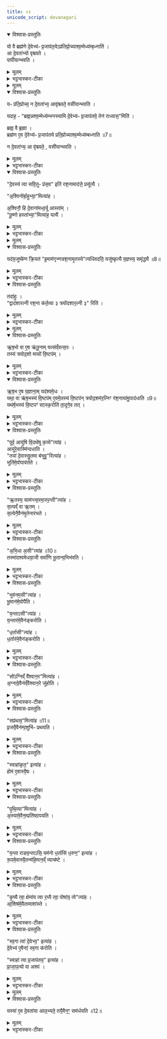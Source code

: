 ```yaml
---
title: ०३
unicode_script: devanagari
---
```


<details open><summary>विश्वास-प्रस्तुतिः</summary>

यो वै ब्रह्म॑णे दे॒वेभ्य॑ᳶ प्र॒जाप॑त॒येऽप्र॑तिप्रो॒च्याश्व॒म्मेध्य॑म्ब॒ध्नाति॑ ।  
आ दे॒वता॑भ्यो वृश्च्यते ।  
पापी॑यान्भवति ।  
</details>

<details><summary>मूलम्</summary>

यो वै ब्रह्म॑णे दे॒वेभ्य॑ᳶ प्र॒जाप॑त॒येऽप्र॑तिप्रो॒च्याश्व॒म्मेध्य॑म्ब॒ध्नाति॑ ।  
आ दे॒वता॑भ्यो वृश्च्यते ।  
पापी॑यान्भवति ।  
</details>

<details><summary>भट्टभास्कर-टीका</summary>

रशनाञ्जनतः पश्चादध्वर्युं परिदापयेत् ।  
राज्याय स च राजा स्याद्यावत्संतिष्ठते क्रतुः ॥
</details>


<details><summary>मूलम्</summary>

यᳶ प्र॑ति॒प्रोच्य॑ ।  
न दे॒वता॑भ्य॒ आवृ॑श्च्यते ।  
वसी॑यान्भवति ।  

यदाह॑ ।  
ब्रह्म॒न्नश्व॒म्मेध्य॑म्भन्त्स्यामि दे॒वेभ्य॑ᳶ प्र॒जाप॑तये॒ तेन॑ राध्यास॒मिति॑ ।  
ब्रह्म॒ वै ब्र॒ह्मा ।  
ब्रह्म॑ण ए॒व दे॒वेभ्य॑ᳶ प्र॒जाप॑तये प्रति॒प्रोच्याश्व॒म्मेध्य॑म्बध्नाति ॥7॥  

न दे॒वता॑भ्य॒ आ वृ॑श्च्यते ।  
वसी॑यान्भवति ।  
</details>

<details open><summary>विश्वास-प्रस्तुतिः</summary>

यᳶ प्र॑ति॒प्रोच्य॒ न दे॒वता॑भ्य॒ आवृ॑श्च्यते॒ वसी॑यान्भवति ।  

यदाह॒ - "ब्रह्म॒न्नश्व॒म्मेध्य॑म्भन्त्स्यामि दे॒वेभ्य॑ᳶ प्र॒जाप॑तये॒ तेन॑ राध्यास॒"मिति॑ ।  

ब्रह्म॒ वै ब्र॒ह्मा ।   
ब्रह्म॑ण ए॒व दे॒वेभ्य॑ᳶ प्र॒जाप॑तये प्रति॒प्रोच्याश्व॒म्मेध्य॑म्बध्नाति ॥7॥  

न दे॒वता॑भ्य॒ आ वृ॑श्च्यते॒ , वसी॑यान्भवति ।  
</details>

<details><summary>मूलम्</summary>

यᳶ प्र॑ति॒प्रोच्य॒ न दे॒वता॑भ्य॒ आवृ॑श्च्यते॒ वसी॑यान्भवति ।  

यदाह॒ - "ब्रह्म॒न्नश्व॒म्मेध्य॑म्भन्त्स्यामि दे॒वेभ्य॑ᳶ प्र॒जाप॑तये॒ तेन॑ राध्यास॒"मिति॑ ।  

ब्रह्म॒ वै ब्र॒ह्मा ।   
ब्रह्म॑ण ए॒व दे॒वेभ्य॑ᳶ प्र॒जाप॑तये प्रति॒प्रोच्याश्व॒म्मेध्य॑म्बध्नाति ॥7॥  

न दे॒वता॑भ्य॒ आ वृ॑श्च्यते॒ , वसी॑यान्भवति ।  
</details>

<details><summary>भट्टभास्कर-टीका</summary>

1यो वै ब्रह्मण इत्यादि ॥ देवेभ्यो देवार्थं प्रजापत्यर्थं च भागत्वेन वर्तमानं इमं मेध्यं अश्वं ब्रह्मणे अप्रतिप्रोच्य अनिवेद्य यः बध्नाति सर्वाभ्यः देवताभ्यः आवृश्च्यते विच्छिन्नो भवति । यः अश्वमेधेन न इयक्षति ततोपि पापतरो भवति ।  

प्रतिप्रोच्य बन्धने न कश्चिद्दोषः । तस्मात् 'ब्रह्मन्नश्वम्' इति मन्त्रेण ब्रह्माणमामन्त्र्य तेन प्रसुते बध्नाति । निगदव्याख्यातो मन्त्रः ॥
</details>

<details open><summary>विश्वास-प्रस्तुतिः</summary>

"दे॒वस्य॑ त्वा सवि॒तुᳶ प्र॑स॒व" इति॑ रश॒नामाद॑त्ते॒ प्रसू॑त्यै ।  

"अ॒श्विनो॑र्बा॒हुभ्या॒"मित्या॑ह ।  

अ॒श्विनौ॒ हि दे॒वाना॑मध्व॒र्यू आस्ता॑म् ।  
"पू॒ष्णो हस्ता॑भ्या॒"मित्या॑ह॒ यत्यै॑ ।  
</details>

<details><summary>मूलम्</summary>

"दे॒वस्य॑ त्वा सवि॒तुᳶ प्र॑स॒व" इति॑ रश॒नामाद॑त्ते॒ प्रसू॑त्यै ।  

"अ॒श्विनो॑र्बा॒हुभ्या॒"मित्या॑ह ।  

अ॒श्विनौ॒ हि दे॒वाना॑मध्व॒र्यू आस्ता॑म् ।  
"पू॒ष्णो हस्ता॑भ्या॒"मित्या॑ह॒ यत्यै॑ ।  
</details>

<details><summary>भट्टभास्कर-टीका</summary>

2देवस्य त्वेति ॥ गतम् ॥
</details>


<details><summary>मूलम्</summary>

व्यृ॑द्ध॒व्ँवा ए॒तद्य॒ज्ञस्य॑ ।  

यद॑य॒जुष्के॑ण क्रि॒यते॑ ।  
इ॒माम॑गृभ्णन्रश॒नामृ॒तस्येत्यधि॑वदति॒ यजु॑ष्कृत्यै ।  
य॒ज्ञस्य॒ समृ॑द्ध्यै ॥8॥  
</details>

<details open><summary>विश्वास-प्रस्तुतिः</summary>

यद॑य॒जुष्के॑ण क्रि॒यत॑ "इ॒माम॑गृभ्णन्रश॒नामृ॒तस्ये"त्यधि॑वदति॒ यजु॑ष्कृत्यै य॒ज्ञस्य॒ समृ॑द्ध्यै ॥8॥  
</details>

<details><summary>मूलम्</summary>

यद॑य॒जुष्के॑ण क्रि॒यत॑ "इ॒माम॑गृभ्णन्रश॒नामृ॒तस्ये"त्यधि॑वदति॒ यजु॑ष्कृत्यै य॒ज्ञस्य॒ समृ॑द्ध्यै ॥8॥  
</details>

<details><summary>भट्टभास्कर-टीका</summary>

3व्यृद्धमित्यादि ॥ व्याख्यातम् । अधिवदनं उपरिवदनं आदानानन्तरं अभिमन्त्रयमाणेन वदनम् । यजुषा मन्त्रेण कृतिः संस्कृतिः यजुष्कृतिः ॥
</details>

<details open><summary>विश्वास-प्रस्तुतिः</summary>

तदा॑हुः ।  
"द्वाद॑शारत्नी रश॒ना क॑र्त॒व्या ३ त्रयो॑दशार॒त्नी ३" रिति॑ ।  
</details>

<details><summary>मूलम्</summary>

तदा॑हुः ।  
"द्वाद॑शारत्नी रश॒ना क॑र्त॒व्या ३ त्रयो॑दशार॒त्नी ३" रिति॑ ।  
</details>

<details><summary>भट्टभास्कर-टीका</summary>

4तदाहुरिति ॥ तत्राहुरित्यर्थः । इयं अश्वाभिधानी रशना किं द्वादशारत्नी कर्तव्या किं त्रयोदशारत्नीति विचारमाहुः ब्रह्मवादिनः । 'विचार्यमाणानाम्' इति उभयत्र प्लुतः ।  
</details>


<details><summary>मूलम्</summary>

ऋ॒ष॒भो वा ए॒ष ऋ॑तू॒नाम् ।  
यत्स॑व्ँवत्स॒रः ।  
तस्य॑ त्रयोद॒शो मासो॑ वि॒ष्टप॑म् ।  
ऋ॒ष॒भ ए॒ष य॒ज्ञाना॑म् ।  
यद॑श्वमे॒धः ।  
यथा॒ वा ऋ॑ष॒भस्य॑ वि॒ष्टप॑म् ।  
ए॒वमे॒तस्य॑ वि॒ष्टप॑म् ।  
त्र॒यो॒द॒शम॑र॒त्निꣳ र॑श॒नाया॑मु॒पाद॑धाति ॥9॥  
यथ॑र्ष॒भस्य॑ वि॒ष्टपꣳ॑ सꣵस्क॒रोति॑ ।  
ता॒दृगे॒व तत् ।  
</details>

<details open><summary>विश्वास-प्रस्तुतिः</summary>

ऋ॒ष॒भो वा ए॒ष ऋ॑तू॒नाम् यत्स॑व्ँवत्स॒रः ।  
तस्य॑ त्रयोद॒शो मासो॑ वि॒ष्टप॑म् ।  
</details>

<details><summary>मूलम्</summary>

ऋ॒ष॒भो वा ए॒ष ऋ॑तू॒नाम् यत्स॑व्ँवत्स॒रः ।  
तस्य॑ त्रयोद॒शो मासो॑ वि॒ष्टप॑म् ।  
</details>

<details><summary>भट्टभास्कर-टीका</summary>

ऋषभो वा इति । ऋतूनां कालावयवानां मध्ये संवत्सरो नाम ऋषभः प्रधानभूतः । तस्य ऋषभस्य त्रयोदशो मासो विष्टपं ककुत्स्थानीयः ।  
</details>

<details open><summary>विश्वास-प्रस्तुतिः</summary>

ऋ॒ष॒भ ए॒ष य॒ज्ञाना॒म् यद॑श्वमे॒धः ।  
यथा॒ वा ऋ॑ष॒भस्य॑ वि॒ष्टप॑म् ए॒वमे॒तस्य॑ वि॒ष्टप॑न् त्रयोद॒शम॑र॒त्निꣳ र॑श॒नाया॑मु॒पाद॑धाति ॥9॥  
यथ॑र्ष॒भस्य॑ वि॒ष्टपꣳ॑ सꣵस्क॒रोति॑ ता॒दृगे॒व तत् ।  
</details>

<details><summary>मूलम्</summary>

ऋ॒ष॒भ ए॒ष य॒ज्ञाना॒म् यद॑श्वमे॒धः ।  
यथा॒ वा ऋ॑ष॒भस्य॑ वि॒ष्टप॑म् ए॒वमे॒तस्य॑ वि॒ष्टप॑न् त्रयोद॒शम॑र॒त्निꣳ र॑श॒नाया॑मु॒पाद॑धाति ॥9॥  
यथ॑र्ष॒भस्य॑ वि॒ष्टपꣳ॑ सꣵस्क॒रोति॑ ता॒दृगे॒व तत् ।  
</details>

<details><summary>भट्टभास्कर-टीका</summary>

अश्वमेधात्मकश्चायं यज्ञानां ऋषभः । सर्वस्य च ऋषभस्य विष्टपेन भाव्यं पशोरपशोश्च । तत्र यज्ञऋषभस्याश्वमेधस्य त्रयोदशोऽरत्निः विष्टपस्थानीय इति ।  
</details>

<details open><summary>विश्वास-प्रस्तुतिः</summary>

"पूर्व॒ आयु॑षि वि॒दथे॑षु क॒व्ये"त्या॑ह ।  
आयु॑रे॒वास्मि॑न्दधाति ।  
"तया॑ दे॒वास्सु॒तमा ब॑भूवु॒"रित्या॑ह ।  
भूति॑मे॒वोपाव॑र्तते ।  
</details>

<details><summary>मूलम्</summary>

"पूर्व॒ आयु॑षि वि॒दथे॑षु क॒व्ये"त्या॑ह ।  
आयु॑रे॒वास्मि॑न्दधाति ।  
"तया॑ दे॒वास्सु॒तमा ब॑भूवु॒"रित्या॑ह ।  
भूति॑मे॒वोपाव॑र्तते ।  
</details>

<details><summary>भट्टभास्कर-टीका</summary>

भूतिमिति । सुतं सोमयागफलं आभिमुख्येन प्रापुरिति लिङ्गात् ।  
</details>

<details open><summary>विश्वास-प्रस्तुतिः</summary>

"ऋ॒तस्य॒ साम॑न्त्स॒रमा॒रप॒न्ती"त्या॑ह ।  
स॒त्यव्ँ वा ऋ॒तम् ।  
स॒त्येनै॒वैन॑मृ॒तेनार॑भते ।  
</details>

<details><summary>मूलम्</summary>

"ऋ॒तस्य॒ साम॑न्त्स॒रमा॒रप॒न्ती"त्या॑ह ।  
स॒त्यव्ँ वा ऋ॒तम् ।  
स॒त्येनै॒वैन॑मृ॒तेनार॑भते ।  
</details>

<details><summary>भट्टभास्कर-टीका</summary>

सत्येनैवेति । सत्येन प्राप्तेन यज्ञमारभते, यज्ञस्य साम्नि सरं प्राप्तिमारपन्ति वदन्तीति लिङ्गात् ॥
</details>

<details open><summary>विश्वास-प्रस्तुतिः</summary>

"अ॒भि॒धा अ॒सी"त्या॑ह ॥10॥  
तस्मा॑दश्वमेधया॒जी सर्वा॑णि भू॒तान्य॒भिभ॑वति ।  
</details>

<details><summary>मूलम्</summary>

"अ॒भि॒धा अ॒सी"त्या॑ह ॥10॥  
तस्मा॑दश्वमेधया॒जी सर्वा॑णि भू॒तान्य॒भिभ॑वति ।  
</details>

<details><summary>भट्टभास्कर-टीका</summary>

5अभिधा असीति ॥ रशनया अश्वस्य बन्धनं वक्ष्यमाणमहागुणसिद्ध्यर्थम्, रशनया अभिधातव्यस्त्वमसीति लिङ्गात् । सर्वाणि भूतानि अभिभवति अश्वमेधयाजी अश्वमेधेनेष्टवान् । 'करणे यजः' इति णिनिः ।  
</details>

<details open><summary>विश्वास-प्रस्तुतिः</summary>

"भुव॑नम॒सी"त्या॑ह ।  
भू॒मान॑मे॒वोपै॑ति ।  

"य॒न्ताऽसी"त्या॑ह ।  
य॒न्तार॑मे॒वैन॑ङ्करोति ।  

"ध॒र्तासी"त्या॑ह ।  
ध॒र्तार॑मे॒वैन॑ङ्करोति ।  
</details>

<details><summary>मूलम्</summary>

"भुव॑नम॒सी"त्या॑ह ।  
भू॒मान॑मे॒वोपै॑ति ।  

"य॒न्ताऽसी"त्या॑ह ।  
य॒न्तार॑मे॒वैन॑ङ्करोति ।  

"ध॒र्तासी"त्या॑ह ।  
ध॒र्तार॑मे॒वैन॑ङ्करोति ।  
</details>

<details><summary>भट्टभास्कर-टीका</summary>

भूमानमिति । समस्तभूतजातत्वेनाभिधानात् ।  
</details>

<details open><summary>विश्वास-प्रस्तुतिः</summary>

"सो॑ऽग्निव्ँ वै॑श्वान॒र"मित्या॑ह ।  
अ॒ग्नावे॒वैन॑व्ँवैश्वान॒रे जु॑होति ।  
</details>

<details><summary>मूलम्</summary>

"सो॑ऽग्निव्ँ वै॑श्वान॒र"मित्या॑ह ।  
अ॒ग्नावे॒वैन॑व्ँवैश्वान॒रे जु॑होति ।  
</details>

<details><summary>भट्टभास्कर-टीका</summary>

अग्नावेवैनमिति । 'इयं वा अग्निर्वैश्वानरः' इति पृथिव्यां गतम् । अतः हुतस्थानीय इति भावः ।  
</details>

<details open><summary>विश्वास-प्रस्तुतिः</summary>

"सप्र॑थस॒"मित्या॑ह ॥11॥  
प्र॒जयै॒वैन॑म्प॒शुभि॑ᳶ प्रथयति ।  
</details>

<details><summary>मूलम्</summary>

"सप्र॑थस॒"मित्या॑ह ॥11॥  
प्र॒जयै॒वैन॑म्प॒शुभि॑ᳶ प्रथयति ।  
</details>

<details><summary>भट्टभास्कर-टीका</summary>

प्रजयैवेति । अश्वस्य गमनविषया प्रथा यजमानस्य प्रजापशुप्रथार्थं प्रार्थ्यत इति कृत्वा ।  
</details>

<details open><summary>विश्वास-प्रस्तुतिः</summary>

"स्वाहा॑कृत॒" इत्या॑ह ।  
होम॑ ए॒वास्यै॒षः ।  
</details>

<details><summary>मूलम्</summary>

"स्वाहा॑कृत॒" इत्या॑ह ।  
होम॑ ए॒वास्यै॒षः ।  
</details>

<details><summary>भट्टभास्कर-टीका</summary>

होम एवेति । वैश्वानरात्मिकायां पृथिव्यां प्रस्थापनं अग्नौ होमस्थानीयमिति स्वाहाकृतत्ववाचोयुक्तिरित्यभिप्रायः ।  
</details>

<details open><summary>विश्वास-प्रस्तुतिः</summary>

"पृ॒थि॒व्या"मित्या॑ह ।  
अ॒स्यामे॒वैन॒म्प्रति॑ष्ठापयति ।  
</details>

<details><summary>मूलम्</summary>

"पृ॒थि॒व्या"मित्या॑ह ।  
अ॒स्यामे॒वैन॒म्प्रति॑ष्ठापयति ।  
</details>

<details><summary>भट्टभास्कर-टीका</summary>

अस्यामिति । पृथिव्याधारत्वकीर्तनं अस्यां अस्य प्रतिष्ठापनार्थमिति मन्यते ।  
</details>

<details open><summary>विश्वास-प्रस्तुतिः</summary>

"य॒न्ता राड्य॒न्ताऽसि॒ यम॑नो ध॒र्तासि॑ ध॒रुण॒" इत्या॑ह ।  
रू॒पमे॒वास्यै॒तन्म॑हि॒मान॒व्ँ व्याच॑ष्टे ।  
</details>

<details><summary>मूलम्</summary>

"य॒न्ता राड्य॒न्ताऽसि॒ यम॑नो ध॒र्तासि॑ ध॒रुण॒" इत्या॑ह ।  
रू॒पमे॒वास्यै॒तन्म॑हि॒मान॒व्ँ व्याच॑ष्टे ।  
</details>

<details><summary>भट्टभास्कर-टीका</summary>

रूपमेवेति । अव्याख्यातमन्त्ररूपमेव अस्य महिमानं यन्तृत्वादिकं माहात्म्यं व्याचष्टे । यन्तृत्वं संगृहीतृत्वं राट्त्वं राजनशीलत्वम् । यन्तृत्वं नियन्तृत्वम् । यमनत्वं यमनसाधनत्वम् । धारकत्वं धरुणत्वं सर्वैः धरणीयत्वम् ॥
</details>

<details open><summary>विश्वास-प्रस्तुतिः</summary>

"कृ॒ष्यै त्वा॒ क्षेमा॑य त्वा र॒य्यै त्वा॒ पोषा॑य॒ त्वे"त्या॑ह ।  
आ॒शिष॑मे॒वैतामाशा॑स्ते ।  
</details>

<details><summary>मूलम्</summary>

"कृ॒ष्यै त्वा॒ क्षेमा॑य त्वा र॒य्यै त्वा॒ पोषा॑य॒ त्वे"त्या॑ह ।  
आ॒शिष॑मे॒वैतामाशा॑स्ते ।  
</details>

<details><summary>भट्टभास्कर-टीका</summary>

6कृष्यै त्वेत्यभिप्रोक्षणम् ॥ आशिषमिति । कृष्यादेः परामर्शादन्यदाशासनीयं नास्तीति भावः ॥
</details>

<details open><summary>विश्वास-प्रस्तुतिः</summary>

"स्व॒गा त्वा॑ दे॒वेभ्य॒" इत्या॑ह ।  
दे॒वेभ्य॑ ए॒वैनꣵ॑ स्व॒गा क॑रोति ।  

"स्वाहा॑ त्वा प्र॒जाप॑तय॒" इत्या॑ह ।  
प्रा॒जा॒प॒त्यो वा अश्वः॑ ।  
</details>

<details><summary>मूलम्</summary>

"स्व॒गा त्वा॑ दे॒वेभ्य॒" इत्या॑ह ।  
दे॒वेभ्य॑ ए॒वैनꣵ॑ स्व॒गा क॑रोति ।  

"स्वाहा॑ त्वा प्र॒जाप॑तय॒" इत्या॑ह ।  
प्रा॒जा॒प॒त्यो वा अश्वः॑ ।  
</details>

<details><summary>भट्टभास्कर-टीका</summary>

7स्वगा करोतीति ॥ देवेभ्यः भागिभ्यः इदानीमेव यथास्वं समर्पयतीति यावत् ।  
</details>


<details><summary>मूलम्</summary>

यस्या॑ ए॒व दे॒वता॑या आल॒भ्यते॑ ।  
तयै॒वैन॒ꣳ॒ सम॑र्धयति ॥12॥  
</details>

<details open><summary>विश्वास-प्रस्तुतिः</summary>

यस्या॑ ए॒व दे॒वता॑या आल॒भ्यते॒ तयै॒वैन॒ꣳ॒ सम॑र्धयति ॥12॥  
</details>

<details><summary>मूलम्</summary>

यस्या॑ ए॒व दे॒वता॑या आल॒भ्यते॒ तयै॒वैन॒ꣳ॒ सम॑र्धयति ॥12॥  
</details>

<details><summary>भट्टभास्कर-टीका</summary>

यस्या एवेति । आत्मीयदेवतासंकीर्तनेन आदावेव एनं समर्धयति कृतार्थयति वचनसामर्थ्यात् । 'स्वगा त्वा देवेभ्यस्स्वाहा त्वा प्रजापतये' इत्यनेन मन्त्रेणाभिधानं शाखान्तरीयमुपदाय ब्राह्मणं स्तौति ॥

इति तैत्तिरीय ब्राह्मणे तृतीये अष्टमे अश्वमेधे तृतीयोऽनुवाकः ॥  

</details>

